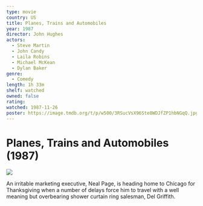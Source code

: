 ```yaml
---
type: movie
country: US
title: Planes, Trains and Automobiles
year: 1987
director: John Hughes
actors:
  - Steve Martin
  - John Candy
  - Laila Robins
  - Michael McKean
  - Dylan Baker
genre:
  - Comedy
length: 1h 33m
shelf: watched
owned: false
rating:
watched: 1987-11-26
poster: https://image.tmdb.org/t/p/w500/3RSucVsX96Ste8WDJfZP1hbNGqQ.jpg
---
```


# Planes, Trains and Automobiles (1987)

![](https://image.tmdb.org/t/p/w500/3RSucVsX96Ste8WDJfZP1hbNGqQ.jpg)

An irritable marketing executive, Neal Page, is heading home to Chicago for Thanksgiving when a number of delays force him to travel with a well meaning but overbearing shower curtain ring salesman, Del Griffith.